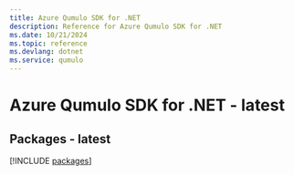 ```yaml
---
title: Azure Qumulo SDK for .NET
description: Reference for Azure Qumulo SDK for .NET
ms.date: 10/21/2024
ms.topic: reference
ms.devlang: dotnet
ms.service: qumulo
---
```

# Azure Qumulo SDK for .NET - latest
## Packages - latest
[!INCLUDE [packages](qumulo-index.md)]